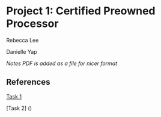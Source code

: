 # Project 1: Certified Preowned Processor

Rebecca Lee

Danielle Yap

*Notes PDF is added as a file for nicer format*

## References
[Task 1](https://github.com/diadatp/mips_cpu)

[Task 2] ()
